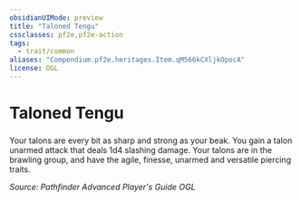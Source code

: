 ```yaml
---
obsidianUIMode: preview
title: "Taloned Tengu"
cssclasses: pf2e,pf2e-action
tags:
  - trait/common
aliases: "Compendium.pf2e.heritages.Item.qM566kCXljkOpocA"
license: OGL
---
```

# Taloned Tengu

### 






Your talons are every bit as sharp and strong as your beak. You gain a talon unarmed attack that deals 1d4 slashing damage. Your talons are in the brawling group, and have the agile, finesse, unarmed and versatile piercing traits.

*Source: Pathfinder Advanced Player's Guide*
*OGL*